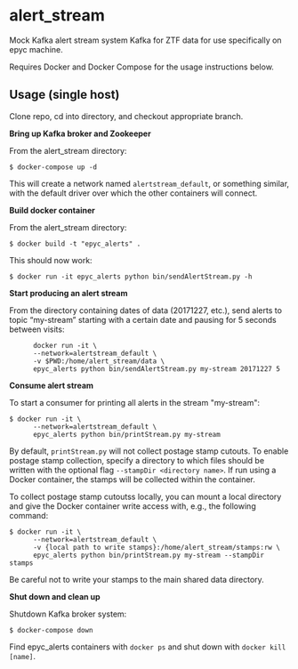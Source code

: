 alert_stream
============

Mock Kafka alert stream system Kafka for ZTF data for use specifically on epyc machine.

Requires Docker and Docker Compose for the usage instructions below.

Usage (single host)
-------------------

Clone repo, cd into directory, and checkout appropriate branch.

**Bring up Kafka broker and Zookeeper**

From the alert_stream directory:

```
$ docker-compose up -d
```

This will create a network named `alertstream_default`, or something similar, with the default driver over which the other containers will connect.

**Build docker container**

From the alert_stream directory:

```
$ docker build -t "epyc_alerts" .
```

This should now work:

```
$ docker run -it epyc_alerts python bin/sendAlertStream.py -h
```

**Start producing an alert stream**

From the directory containing dates of data (20171227, etc.),
send alerts to topic “my-stream” starting with a certain date and pausing for 5 seconds between visits:

```
      docker run -it \
      --network=alertstream_default \
      -v $PWD:/home/alert_stream/data \
      epyc_alerts python bin/sendAlertStream.py my-stream 20171227 5
```

**Consume alert stream**

To start a consumer for printing all alerts in the stream "my-stream":

```
$ docker run -it \
      --network=alertstream_default \
      epyc_alerts python bin/printStream.py my-stream
```

By default, `printStream.py` will not collect postage stamp cutouts.
To enable postage stamp collection, specify a directory to which files should be written with the optional flag `--stampDir <directory name>`.
If run using a Docker container, the stamps will be collected within the container.

To collect postage stamp cutoutss locally, you can mount a local directory and give the Docker container write access with, e.g., the following command:

```
$ docker run -it \
      --network=alertstream_default \
      -v {local path to write stamps}:/home/alert_stream/stamps:rw \
      epyc_alerts python bin/printStream.py my-stream --stampDir stamps
```

Be careful not to write your stamps to the main shared data directory.

**Shut down and clean up**

Shutdown Kafka broker system:

```
$ docker-compose down
```

Find epyc_alerts containers with `docker ps` and shut down with `docker kill [name]`.
